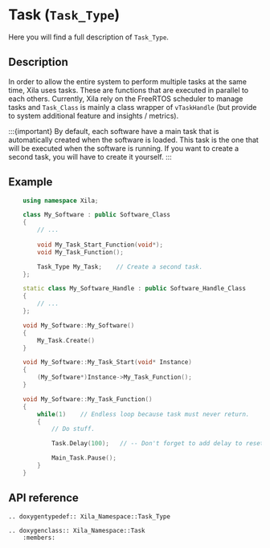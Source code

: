 # Task (`Task_Type`)

Here you will find a full description of `Task_Type`.

## Description

In order to allow the entire system to perform multiple tasks at the same time, Xila uses tasks. These are functions that are executed in parallel to each others. Currently, Xila rely on the FreeRTOS scheduler to manage tasks and `Task_Class` is mainly a class wrapper of `vTaskHandle` (but provide to system additional feature and insights / metrics).

:::{important}
    By default, each software have a main task that is automatically created when the software is loaded. This task is the one that will be executed when the software is running. If you want to create a second task, you will have to create it yourself.
:::

## Example

```cpp
    using namespace Xila;

    class My_Software : public Software_Class
    {
        // ...
        
        void My_Task_Start_Function(void*);
        void My_Task_Function();

        Task_Type My_Task;    // Create a second task.
    };

    static class My_Software_Handle : public Software_Handle_Class
    {
        // ...
    };

    void My_Software::My_Software()
    {
        My_Task.Create()
    }

    void My_Software::My_Task_Start(void* Instance)
    {
        (My_Software*)Instance->My_Task_Function();
    }

    void My_Software::My_Task_Function()
    {
        while(1)    // Endless loop because task must never return.
        {
            // Do stuff.

            Task.Delay(100);   // -- Don't forget to add delay to reset watchdog.

            Main_Task.Pause();
        }
    }
```

## API reference

```{eval-rst}
.. doxygentypedef:: Xila_Namespace::Task_Type

.. doxygenclass:: Xila_Namespace::Task
    :members:
```